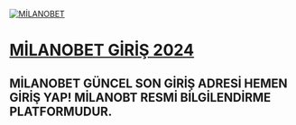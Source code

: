<a href="https://n9.cl/ofvti" title="MİLANOBET"><img src="https://pbs.twimg.com/media/GWQRA-GWEAAkBKT.jpg" alt="MİLANOBET"></a>
<h1><a href="https://n9.cl/ofvti" title="MİLANOBET GİRİŞ 2024">MİLANOBET GİRİŞ 2024</a></h1>
<h2>MİLANOBET GÜNCEL SON GİRİŞ ADRESİ HEMEN GİRİŞ YAP! MİLANOBT RESMİ BİLGİLENDİRME PLATFORMUDUR.</h2>
